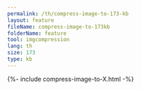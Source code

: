 ```yaml
---
permalink: /th/compress-image-to-173-kb
layout: feature
fileName: compress-image-to-173kb
folderName: feature
tool: imgcompression
lang: th
size: 173
type: kb
---
```


{%- include compress-image-to-X.html -%}
